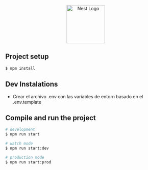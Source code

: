 <p align="center">
  <a href="http://nestjs.com/" target="blank"><img src="https://nestjs.com/img/logo-small.svg" width="120" alt="Nest Logo" /></a>
</p>



## Project setup

```bash
$ npm install
```

## Dev Instalations
- Crear el archivo .env con las variables de entorn basado en el .env.template

## Compile and run the project

```bash
# development
$ npm run start

# watch mode
$ npm run start:dev

# production mode
$ npm run start:prod
```

